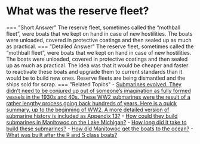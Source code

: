 # What was the reserve fleet?

=== "Short Answer"
    The reserve fleet, sometimes called the “mothball fleet”, were boats that we kept on hand in case of new hostilities. The boats were unloaded, covered in protective coatings and then sealed up as much as practical.
=== "Detailed Answer"
    The reserve fleet, sometimes called the “mothball fleet”, were boats that we kept on hand in case of new hostilities.  The boats were unloaded, covered in protective coatings and then sealed up as much as practical.  The idea was that it would be cheaper and faster to reactivate these boats and upgrade them to current standards than it would be to build new ones.  Reserve fleets are being dismantled and the ships sold for scrap.
=== "Related Topics"
    - [Submarines evolved.  They didn’t need to be conjured up out of someone’s imagination as fully formed vessels in the 1930s and 40s.  These WW2 submarines were the result of a rather lengthy process going back hundreds of years.  Here is a quick summary, up to the beginning of WW2.  A more detailed version of submarine history is included as Appendix 13?](submarines-evolved-they-didnt-need-to-be-conjured-up-out-of-someones-imagination-as-fully.md)
    - [How could they build submarines in Manitowoc on the Lake Michigan?](how-could-they-build-submarines-in-manitowoc-on-the-lake-michigan.md)
    - [How long did it take to build these submarines?](how-long-did-it-take-to-build-these-submarines.md)
    - [How did Manitowoc get the boats to the ocean?](how-did-manitowoc-get-the-boats-to-the-ocean.md)
    - [What was built after the R and S class boats?](what-was-built-after-the-r-and-s-class-boats.md)
